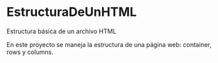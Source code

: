 # EstructuraDeUnHTML
Estructura básica de un archivo HTML

En este proyecto se maneja la estructura de una página web: container, rows y columns.
